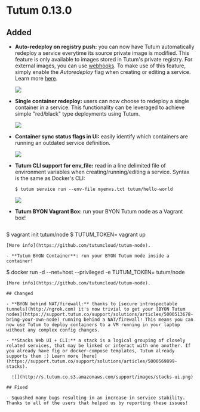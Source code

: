 # Tutum 0.13.0

## Added 


- **Auto-redeploy on registry push:** you can now have Tutum automatically redeploy a service everytime its source private image is modified. This feature is only available to images stored in Tutum's private registry. For external images, you can use [webhooks](https://support.tutum.co/support/solutions/articles/5000513815-webhook-handlers). To make use of this feature, simply enable the *Autoredeploy* flag when creating or editing a service. Learn more [here](https://support.tutum.co/support/solutions/articles/5000569896-autoredeploy).

  ![](http://s.tutum.co.s3.amazonaws.com/support/images/autoredeploy_tutum_registry.png)
    
- **Single container redeploy:** users can now choose to redeploy a single container in a service. This functionality can be leveraged to achieve simple "red/black" type deployments using Tutum. 

  ![](http://s.tutum.co.s3.amazonaws.com/support/images/single_container_redeploy.png)

- **Container sync status flags in UI:** easily identify which containers are running an outdated service definition. 

  ![](http://s.tutum.co.s3.amazonaws.com/support/images/container-sync-flag.png)


   
- **Tutum CLI support for env_file:** read in a line delimited file of environment variables when creating/running/editing a service. Syntax is the same as Docker's CLI:

  `$ tutum service run --env-file myenvs.txt tutum/hello-world`
  
  ![](http://s.tutum.co.s3.amazonaws.com/support/images/env-file.png)

- **Tutum BYON Vagrant Box**: run your BYON Tutum node as a Vagrant box!

  ```
$ vagrant init tutum/node
$ TUTUM_TOKEN=<token> vagrant up
```
[More info](https://github.com/tutumcloud/tutum-node).

- **Tutum BYON Container**: run your BYON Tutum node inside a container!

  ```
$ docker run -d --net=host --privileged -e TUTUM_TOKEN=<token> tutum/node
```
[More info](https://github.com/tutumcloud/tutum-node).

## Changed

- **BYON behind NAT/firewall:** thanks to [secure introspectable tunnels](http://ngrok.com) it's now trivial to get your [BYON Tutum nodes](https://support.tutum.co/support/solutions/articles/5000513678-bring-your-own-node) running behind a NAT/firewall! This means you can now use Tutum to deploy containers to a VM running in your laptop without any complex config changes. 

- **Stacks Web UI + CLI:** a stack is a logical grouping of closely related services, that may be linked or interact with one another. If you already have fig or docker-compose templates, Tutum already supports them :) Learn more [here](https://support.tutum.co/support/solutions/articles/5000569899-stacks).

  ![](http://s.tutum.co.s3.amazonaws.com/support/images/stacks-ui.png)

## Fixed

- Squashed many bugs resulting in an increase in service stability. Thanks to all of the users that helped us by reporting these issues!